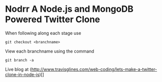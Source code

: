 Nodrr A Node.js and MongoDB Powered Twitter Clone
===
When following along each stage use 
    
    git checkout <branchname>
View each branchname using the command 
    
    git branch -a 

Live blog at (http://www.travisglines.com/web-coding/lets-make-a-twitter-clone-in-node-js)[]
